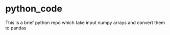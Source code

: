 # python_code
This is a brief python repo which take input numpy arrays and convert them to pandas 
